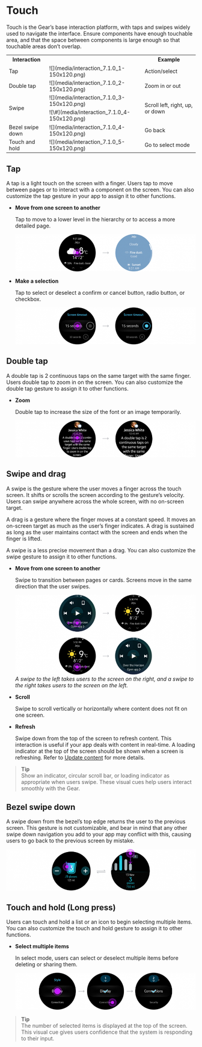 # Touch

Touch is the Gear’s base interaction platform, with taps and swipes widely used to navigate the interface. Ensure components have enough touchable area, and that the space between components is large enough so that touchable areas don’t overlap.



<table>
     <tr>
       <th> Interaction </th>
       <th> </th>
       <th> Example </th>
     </tr>
     <tr>
       <td> Tap </td>
       <td> ![](media/interaction_7.1.0_1-150x120.png) </td>
       <td> Action/select </td>
     </tr>
     <tr>
       <td> Double tap </td>
       <td> ![](media/interaction_7.1.0_2-150x120.png) </td>
       <td> Zoom in or out </td>
     </tr>
     <tr>
       <td rowspan="2"> Swipe </td>
       <td> ![](media/interaction_7.1.0_3-150x120.png) </td>
       <td rowspan="2"> Scroll left, right, up, or down </td>
     </tr>
     <tr>
        <td> ![\#](media/interaction_7.1.0_4-150x120.png) </td>
     </tr>
     <tr>
       <td> Bezel swipe down </td>
       <td> ![](media/interaction_7.1.0_4-150x120.png) </td>
       <td> Go back </td>
     </tr>
     <tr>
       <td> Touch and hold </td>
       <td> ![](media/interaction_7.1.0_5-150x120.png) </td>
       <td> Go to select mode </td>
     </tr>
</table>


## Tap

A tap is a light touch on the screen with a finger. Users tap to move between pages or to interact with a component on the screen. You can also customize the tap gesture in your app to assign it to other functions.

-   **Move from one screen to another**

    Tap to move to a lower level in the hierarchy or to access a more detailed page.

    ![](media/interaction_7.1.1_1-850x174.png)  

-   **Make a selection**

    Tap to select or deselect a confirm or cancel button, radio button, or checkbox.

    ![](media/interaction_7.1.1_2-850x174.png)

## Double tap

A double tap is 2 continuous taps on the same target with the same finger. Users double tap to zoom in on the screen. You can also customize the double tap gesture to assign it to other functions.

-   **Zoom**

    Double tap to increase the size of the font or an image temporarily.

    ![](media/interaction_7.1.2-850x174.png)

<a name="swipe"></a>    
## Swipe and drag

A swipe is the gesture where the user moves a finger across the touch screen. It shifts or scrolls the screen according to the gesture’s velocity. Users can swipe anywhere across the whole screen, with no on-screen target.

A drag is a gesture where the finger moves at a constant speed. It moves an on-screen target as much as the user’s finger indicates. A drag is sustained as long as the user maintains contact with the screen and ends when the finger is lifted.

A swipe is a less precise movement than a drag. You can also customize the swipe gesture to assign it to other functions.

-   **Move from one screen to another**

    Swipe to transition between pages or cards. Screens move in the same direction that the user swipes.

    ![](media/interaction_7.1.3-850x375.png)      
    *A swipe to the left takes users to the screen on the right, and a swipe to the right takes users to the screen on the left.*

-   **Scroll**

    Swipe to scroll vertically or horizontally where content does not fit on one screen.

-   **Refresh**

    Swipe down from the top of the screen to refresh content. This interaction is useful if your app deals with content in real-time. A loading indicator at the top of the screen should be shown when a screen is refreshing. Refer to [Update content](../patterns/swipe-refresh.md#update) for more details.


> **Tip**  
> Show an indicator, circular scroll bar, or loading indicator as appropriate when users swipe. These visual cues help users interact smoothly with the Gear.


## Bezel swipe down

A swipe down from the bezel’s top edge returns the user to the previous screen. This gesture is not customizable, and bear in mind that any other swipe down navigation you add to your app may conflict with this, causing users to go back to the previous screen by mistake.


![](media/interaction_7.1.4-850x185.png)

<a name="longpress"></a>
## Touch and hold (Long press)

Users can touch and hold a list or an icon to begin selecting multiple items. You can also customize the touch and hold gesture to assign it to other functions.

-   **Select multiple items**

    In select mode, users can select or deselect multiple items before deleting or sharing them.

    ![](media/interaction_7.1.5-850x174.png)


> **Tip**  
> The number of selected items is displayed at the top of the screen. This visual cue gives users confidence that the system is responding to their input.
